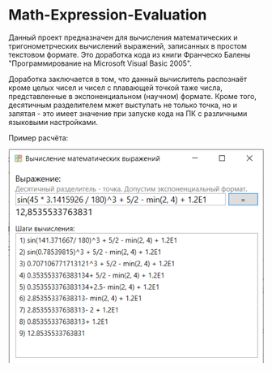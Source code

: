 # Math-Expression-Evaluation

Данный проект предназначен для вычисления математических и тригонометрческих вычислений выражений, записанных в простом текстовом формате. Это доработка кода из книги Франческо Балены "Программирование на Microsoft Visual Basic 2005".

Доработка заключается в том, что данный вычислитель распознаёт кроме целых чисел и чисел с плавающей точкой таже числа, представленные в экспоненциальном (научном) формате. Кроме того, десятичным разделителем мжет выступать не только точка, но и запятая - это имеет значение при запуске кода на ПК с различными языковыми настройками.

Пример расчёта:

![Пример работы вычислителя математических выражений](eval.png)

